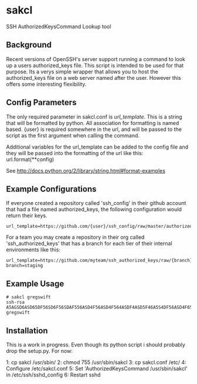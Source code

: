 sakcl
=====

SSH AuthorizedKeysCommand Lookup tool

Background
----------

Recent versions of OpenSSH's server support running a command to look up a users authorized_keys file.  This script is intended to be used for that purpose.  Its a verys simple wrapper that allows you to host the authorized_keys file on a web server named after the user.  However this offers some interesting flexibility.

Config Parameters
-----------------
The only required parameter in sakcl.conf is *url_template*.  This is a string that will be formatted by python. All association for formatting is named based.  {user} is required somewhere in the url, and will be passed to the script as the first argument when calling the command.

Additional variables for the url_template can be added to the config file and they will be passed into the formatting of the url like this: url.format(**config)

See http://docs.python.org/2/library/string.html#format-examples

Example Configurations
----------------------

If everyone created a repository called 'ssh_config' in their github account that had a file named authorized_keys, the following configuration would return their keys.

    url_template=https://github.com/{user}/ssh_config/raw/master/authorized_keys

For a team you may create a repository in their org called 'ssh_authorized_keys' that has a branch for each tier of their internal environments like this:

    url_template=https://github.com/myteam/ssh_authorized_keys/raw/{branch}/{user}
    branch=staging

Example Usage
-------------
    # sakcl gregswift
    ssh-rsa A5AGSD6ASD65DF56SD6F56SDAF556ASD4F56ASD4F564ASDF4ASD5F46A5S4DF56ASD4F653G3L3L3LL3L3L== gregswift

Installation
------------

This is a work in progress.  Even though its python script i should probably drop the setup.py. For now:

1: cp sakcl /usr/sbin/
2: chmod 755 /usr/sbin/sakcl
3: cp sakcl.conf /etc/
4: Configure /etc/sakcl.conf
5: Set 'AuthorizedKeysCommand /usr/sbin/sakcl' in /etc/ssh/sshd_config
6: Restart sshd

